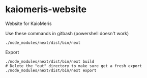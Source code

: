 # kaiomeris-website
Website for KaioMeris

Use these commands in gitbash (powershell doesn't work)
```
./node_modules/next/dist/bin/next
```

Export
```
./node_modules/next/dist/bin/next build
# Delete the "out" directory to make sure get a fresh export
./node_modules/next/dist/bin/next export
```
